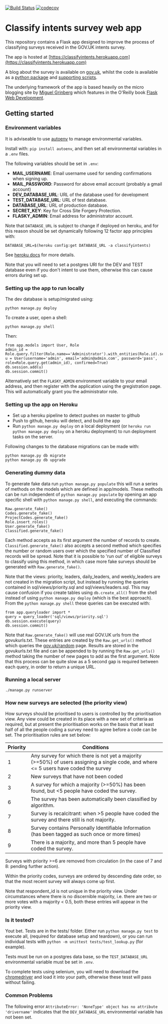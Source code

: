 [![Build Status](https://travis-ci.org/ukgovdatascience/classifyintentsapp.svg?branch=master)](https://travis-ci.org/ukgovdatascience/classifyintentsapp)
[![codecov](https://codecov.io/gh/ukgovdatascience/classifyintentsapp/branch/master/graph/badge.svg)](https://codecov.io/gh/ukgovdatascience/classifyintentsapp)

# Classify intents survey web app

This repository contains a Flask app designed to improve the process of classifying surveys received in the GOV.UK intents survey.

The app is hosted at [https://classifyintents.herokuapp.com](https://classifyintents.herokuapp.com)


A blog about the survey is available on [gov.uk](https://gdsdata.blog.gov.uk/2016/12/20/using-machine-learning-to-classify-user-comments-on-gov-uk/), whilst the code is available as a [python package](https://github.com/ukgovdatascience/classifyintents) and [supporting scripts](https://github.com/ukgovdatascience/classifyintentspipe).

The underlying framework of the app is based heavily on the micro blogging site by [Miguel Grinberg](https://github.com/miguelgrinberg/flasky) which features in the O'Reilly book [Flask Web Development](http://www.flaskbook.com).

## Getting started

### Environment variables

It is adviseable to use [autoenv](https://github.com/kennethreitz/autoenv) to manage environmental variables.

Install with: `pip install autoenv`, and then set all environmental variables in a `.env` files.

The following variables should be set in `.env`:

* __MAIL_USERNAME__: Email username used for sending confirmations when signing up.
* __MAIL_PASSWORD__: Password for above email account (probably a gmail account)
* __DEV_DATABASE_URL__: URL of the database used for development
* __TEST_DATABASE_URL__: URL of test database.
* __DATABASE_URL__: URL of production database.
* __SECRET_KEY__: Key for Cross Site Forgery Protection.
* __FLASKY_ADMIN__: Email address for administrator account.

Note that `DATABASE_URL` is subject to change if deployed on heroku, and for this reason should be set dynamically following 12 factor app principles with:

```
DATABASE_URL=$(heroku config:get DATABASE_URL -a classifyintents)
```

See [heroku docs](https://devcenter.heroku.com/articles/connecting-to-heroku-postgres-databases-from-outside-of-heroku) for more details.

Note that you will need to set a postgres URI for the DEV and TEST database even if you don't intent to use them, otherwise this can cause errors during set up.

### Setting up the app to run locally

The dev database is setup/migrated using:

    python manage.py deploy

To create a user, open a shell:

    python manage.py shell

Then:

    from app.models import User, Role
    admin_id = Role.query.filter(Role.name=='Administrator').with_entities(Role.id).scalar()
    u = User(username='admin', email='admin@admin.com', password='pass', role=Role.query.get(admin_id), confirmed=True)
    db.session.add(u)
    db.session.commit()

Alternatively set the `FLASKY_ADMIN` environment variable to your email address, and then register with the application using the gregistration page. This will automatically grant you the administrator role.

### Setting up the app on Heroku

* Set up a heroku pipeline to detect pushes on master to github
* Push to github, heroku will detect, and build the app
* Run `python manage.py deploy` on a local deployment (or `heroku run python manage.py deploy` on a heroku deployment) to run deployment tasks on the server.

Following changes to the database migrations can be made with:

```
python manage.py db migrate
python manage.py db upgrade
```

### Generating dummy data

To generate fake data run `python manage.py populate` this will run a series of methods on the models which are defined in app/models.
These methods can be run independent of `python manage.py populate` by opening an app specific shell with `python manage.py shell`, and executing the commands:

```
Raw.generate_fake()
Codes.generate_fake()
ProjectCodes.generate_fake()
Role.insert_roles()
User.generate_fake()
Classified.generate_fake()
```

Each method accepts as its first argument the number of records to create. `Classified.generate_fake()` also accepts a second method which specifies the number or random users over which the specified number of Classified records will be spread.
Note that it is possible to 'run out' of eligible surveys to classify using this method, in which case more fake surveys should be generated with `Raw.generate_fake()`.

Note that the views: priority, leaders, daily_leaders, and weekly_leaders are not created in the migration script, but instead by running the queries contained in sql/views/priority.sql and sql/views/leaders.sql.
This may cause confusion if you create tables using `db.create_all()` from the shell instead of using `python manage.py deploy` (which is the best approach).
From the `python manage.py shell` these queries can be executed with:

```
from app.queryloader import *
query = query_loader('sql/views/priority.sql')
db.session.execute(query)
db.session.commit()
```

Note that `Raw.generate_fake()` will use real GOV.UK urls from the govukurls.txt.
These entries are created by the `Raw.get_urls()` method which queries the [gov.uk/random](https://gov.uk/random) page.
Results are stored in the govukurls.txt file and can be appended to by running the `Raw.get_urls()` method taking the number of new pages to add as the first argument.
Note that this process can be quite slow as a 5 second gap is required between each query, in order to return a unique URL.

### Running a local server

```
./manage.py runserver
```

### How new surveys are selected (the priority view)

How surveys should be prioritised to users is controlled by the prioritisation view.
Any view could be created in its place with a new set of criteria as required, but at present the prioritisation works on the basis that at least half of all the people coding a survey need to agree before a code can be set. The prioritisation rules are set below:

|Priority|Conditions|
|---|---|
|1|Any survey for which there is not yet a majority (>=50%) of users assigning a single code, and where <= 5 users have coded the survey|
|2|New surveys that have not been coded|
|3|A survey for which a majority (>=50%) has been found, but <5 people have coded the survey.|
|6|The survey has been automatically been classified by algorithm.|
|7|Survey is recalcitrant: when >5 people have coded the survey and there still is not majority.
|8|Survey contains Personally Identifiable Information (has been tagged as such once or more times)|
|9|There is a majority, and more than 5 people have coded the survey.|

Surveys with priority >=6 are removed from circulation (in the case of 7 and 8: pending further action).

Within the priority codes, surveys are ordered by descending date order, so that the most recent survey will always come up first.

Note that respondent_id is not unique in the priority view.
Under circumstances where there is no discernible majority, i.e. there are two or more votes with a majority < 0.5, both these entries will appear in the priority view.

### Is it tested?

Yout bet. Tests are in the tests/ folder. Either run `python manage.py test` to execute all, (required for database setup and teardown), or you can run individual tests with `python -m unittest tests/test_lookup.py` (for example).

Tests must be run on a postgres data base, so the `TEST_DATABASE_URL` environmental variable must be set in `.env`.

To complete tests using selenium, you will need to download the [chromedriver](https://chromedriver.storage.googleapis.com) and load it into your path, otherwise these tesst will pass without failing.

### Common Problems

The following error `AttributeError: 'NoneType' object has no attribute 'drivername'` indicates that the `DEV_DATABASE_URL` environmental variable has not been set.
